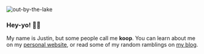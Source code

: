 ![out-by-the-lake](https://user-images.githubusercontent.com/911283/125841793-30a6ed09-5dbe-4c8b-9562-e6bded44734e.jpg)

### Hey-yo! 👋🏻

My name is Justin, but some people call me __koop__. You can learn about me on my [personal website](https://kopepasah.com), or read some of my random ramblings on [my blog](https://koop.sh).
